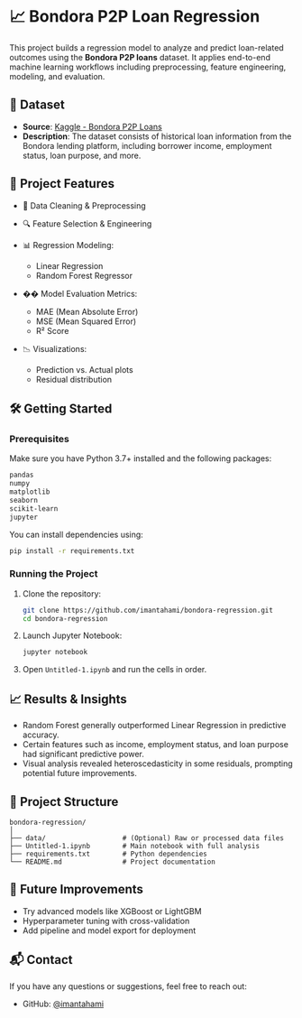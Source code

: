 # 📈 Bondora P2P Loan Regression

This project builds a regression model to analyze and predict loan-related outcomes using the **Bondora P2P loans** dataset. It applies end-to-end machine learning workflows including preprocessing, feature engineering, modeling, and evaluation.

## 📂 Dataset

* **Source**: [Kaggle - Bondora P2P Loans](https://www.kaggle.com/datasets/marcobeyer/bondora-p2p-loans)
* **Description**: The dataset consists of historical loan information from the Bondora lending platform, including borrower income, employment status, loan purpose, and more.

## 🚀 Project Features

* 📌 Data Cleaning & Preprocessing
* 🔍 Feature Selection & Engineering
* 📊 Regression Modeling:

  * Linear Regression
  * Random Forest Regressor
* �� Model Evaluation Metrics:

  * MAE (Mean Absolute Error)
  * MSE (Mean Squared Error)
  * R² Score
* 📉 Visualizations:

  * Prediction vs. Actual plots
  * Residual distribution

## 🛠️ Getting Started

### Prerequisites

Make sure you have Python 3.7+ installed and the following packages:

```bash
pandas
numpy
matplotlib
seaborn
scikit-learn
jupyter
```

You can install dependencies using:

```bash
pip install -r requirements.txt
```

### Running the Project

1. Clone the repository:

   ```bash
   git clone https://github.com/imantahami/bondora-regression.git
   cd bondora-regression
   ```

2. Launch Jupyter Notebook:

   ```bash
   jupyter notebook
   ```

3. Open `Untitled-1.ipynb` and run the cells in order.

## 📈 Results & Insights

* Random Forest generally outperformed Linear Regression in predictive accuracy.
* Certain features such as income, employment status, and loan purpose had significant predictive power.
* Visual analysis revealed heteroscedasticity in some residuals, prompting potential future improvements.

## 📁 Project Structure

```
bondora-regression/
│
├── data/                   # (Optional) Raw or processed data files
├── Untitled-1.ipynb        # Main notebook with full analysis
├── requirements.txt        # Python dependencies
└── README.md               # Project documentation
```

## 🧠 Future Improvements

* Try advanced models like XGBoost or LightGBM
* Hyperparameter tuning with cross-validation
* Add pipeline and model export for deployment

## 📬 Contact

If you have any questions or suggestions, feel free to reach out:

* GitHub: [@imantahami](https://github.com/imantahami)
